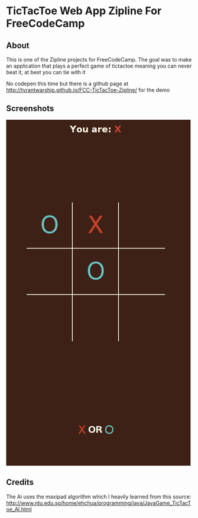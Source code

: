 # TicTacToe Web App Zipline For FreeCodeCamp

## About
This is one of the Zipline projects for FreeCodeCamp. The goal was to make an application that plays a perfect game of tictactoe meaning you can never beat it, at best you can tie with it

No codepen this time but there is a github page at http://tyrantwarship.github.io/FCC-TicTacToe-Zipline/ for the demo

## Screenshots
![demo1](./demo-first.png?raw=true)

## Credits
The Ai uses the maxipad algorithm which I heavily learned from this source: http://www.ntu.edu.sg/home/ehchua/programming/java/JavaGame_TicTacToe_AI.html
